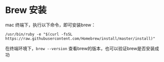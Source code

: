 # Brew 安装

mac 终端下，执行以下命令，即可安装brew：

`/usr/bin/ruby -e "$(curl -fsSL https://raw.githubusercontent.com/Homebrew/install/master/install)"`

在终端环境下，`brew --version` 查看brew的版本，也可以验证brew是否安装成功